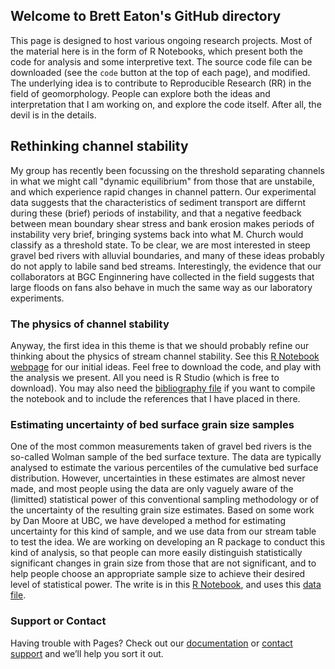 ## Welcome to Brett Eaton's GitHub directory

This page is designed to host various ongoing research projects. Most of the material here is in the form of R Notebooks, which present both the code for analysis and some interpretive text. The source code file can be downloaded (see the `code` button at the top of each page), and modified. The underlying idea is to contribute to  Reproducible Research (RR) in the field of geomorphology. People can explore both the ideas and interpretation that I am working on, and explore the code itself. After all, the devil is in the details.

## Rethinking channel stability
My group has recently been focussing on the threshold separating channels in what we might call "dynamic equilibrium" from those that are unstabile, and which experience rapid changes in channel pattern. Our experimental data suggests that the characteristics of sediment transport are differnt during these (brief) periods of instability, and that a negative feedback between mean boundary shear stress and bank erosion makes periods of instability very brief, bringing systems back into what M. Church would classify as a threshold state. To be clear, we are most interested in steep gravel bed rivers with alluvial boundaries, and many of these ideas probably do not apply to labile sand bed streams. Interestingly, the evidence that our collaborators at BGC Enginnering have collected in the field suggests that large floods on fans also behave in much the same way as our laboratory experiments.

### The physics of channel stability
Anyway, the first idea in this theme is that we should probably refine our thinking about the physics of stream channel stability. See this [R Notebook webpage](https://bceaton.github.io/bed_stability_notebook.nb.html) for our initial ideas. Feel free to download the code, and play with the analysis we present. All you need is R Studio (which is free to download). You  may also need the [bibliography file](https://bceaton.github.io/MasterBibliography.bib) if you want to compile the notebook and to include the references that I have placed in there. 

### Estimating uncertainty of bed surface grain size samples
One of the most common measurements taken of gravel bed rivers is the so-called Wolman sample of the bed surface texture. The data are typically analysed to estimate the various percentiles of the cumulative bed surface distribution. However, uncertainties in these estimates are almost never made, and most people using the data are only vaguely aware of the (limitted) statistical power of this conventional sampling methodology or of the uncertainty of the resulting grain size estimates. Based on some work by Dan Moore at UBC, we have developed a method for estimating uncertainty for this kind of sample, and we use data from our stream table to test the idea. We are working on developing an R package to conduct this kind of analysis, so that people can more easily distinguish statistically significant changes in grain size from those that are not significant, and to help people choose an appropriate sample size to achieve their desired level of statistical power. The write is in this [R Notebook](https://bceaton.github.io/GSD_sampling_notebook.nb.html), and uses this [data file](https://bceaton.github.io/GSD1HIGHQ_4_grainmeasurements.csv).

### Support or Contact

Having trouble with Pages? Check out our [documentation](https://help.github.com/categories/github-pages-basics/) or [contact support](https://github.com/contact) and we’ll help you sort it out.
